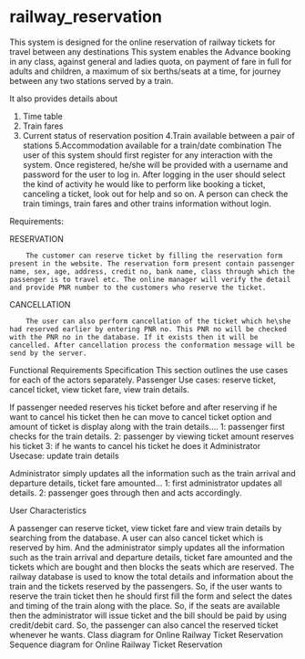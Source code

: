 # railway_reservation
This system is designed for the online reservation of railway tickets for travel between any destinations This system enables the Advance booking in any class, against general and ladies quota, on payment of fare in full for adults and children, a maximum of six berths/seats at a time, for journey between any two stations served by a train.

It also provides details about
1. Time table
2. Train fares
3. Current status of reservation position
4.Train available between a pair of stations
5.Accommodation available for a train/date combination
		The user of this system should first register for any interaction with the system. Once registered, he/she will be provided with a username and password for the user to log in. After logging in the user should select the kind of activity he would like to perform like booking a ticket, canceling a ticket, look out for help and so on. A person can check the train timings, train fares and other trains information without login.
	
Requirements:

RESERVATION

		The customer can reserve ticket by filling the reservation form present in the website. The reservation form present contain passenger name, sex, age, address, credit no, bank name, class through which the passenger is to travel etc. The online manager will verify the detail and provide PNR number to the customers who reserve the ticket.


CANCELLATION
             
		The user can also perform cancellation of the ticket which he\she had reserved earlier by entering PNR no. This PNR no will be checked with the PNR no in the database. If it exists then it will be cancelled. After cancellation process the conformation message will be send by the server.

 
Functional Requirements Specification
   This section outlines the use cases for each of the actors separately.
Passenger
	      Use cases: reserve ticket, cancel ticket, view ticket fare, view train details.	

 
If passenger needed reserves his ticket before and after reserving if he want to cancel his ticket then he can move to cancel ticket option and amount of ticket is display along with the train details…. 
	1: passenger first checks for the train details.
	2: passenger by viewing ticket amount reserves his ticket
	3: if he wants to cancel his ticket he does it 
Administrator
	Usecase: update train details
 
Administrator simply updates all the information such as the train arrival and departure details, ticket fare amounted…
	1: first administrator updates all details.
	2: passenger goes through then and acts accordingly.

User Characteristics

A passenger can reserve ticket, view ticket fare and view train details by searching from the database. A user can also cancel ticket which is reserved by him. And the administrator simply updates all the information such as the train arrival and departure details, ticket fare amounted and the tickets which are bought and then blocks the seats which are reserved.
		The railway database is used to know the total details and information about the train and the tickets reserved by the passengers. So, if the user wants to reserve the train ticket then he should first fill the form and select the dates and timing of the train along with the place. So, if the seats are available then the administrator will issue ticket and the bill should be paid by using credit/debit card. So, the passenger can also cancel the reserved ticket whenever he wants.
Class diagram for Online Railway Ticket Reservation 
Sequence diagram for Online Railway Ticket Reservation
 


